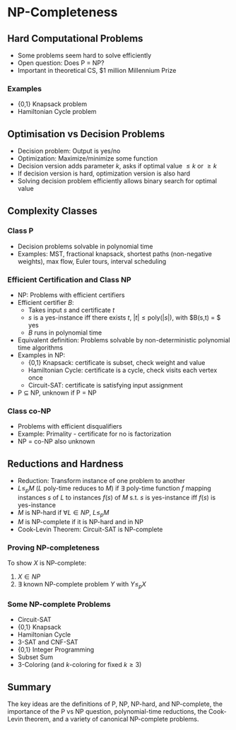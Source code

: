# NP-Completeness

## Hard Computational Problems
- Some problems seem hard to solve efficiently
- Open question: Does P = NP? 
- Important in theoretical CS, $1 million Millennium Prize

### Examples 
- {0,1} Knapsack problem
- Hamiltonian Cycle problem

## Optimisation vs Decision Problems
- Decision problem: Output is yes/no
- Optimization: Maximize/minimize some function
- Decision version adds parameter $k$, asks if optimal value $\leq k$ or $\geq k$
- If decision version is hard, optimization version is also hard
- Solving decision problem efficiently allows binary search for optimal value

## Complexity Classes
### Class P
- Decision problems solvable in polynomial time
- Examples: MST, fractional knapsack, shortest paths (non-negative weights), max flow, Euler tours, interval scheduling

### Efficient Certification and Class NP 
- NP: Problems with efficient certifiers
- Efficient certifier $B$: 
  - Takes input $s$ and certificate $t$
  - $s$ is a yes-instance iff there exists $t$, $|t| \leq \text{poly}(|s|)$, with $B(s,t) = $ yes
  - $B$ runs in polynomial time
- Equivalent definition: Problems solvable by non-deterministic polynomial time algorithms
- Examples in NP:
  - {0,1} Knapsack: certificate is subset, check weight and value 
  - Hamiltonian Cycle: certificate is a cycle, check visits each vertex once
  - Circuit-SAT: certificate is satisfying input assignment
- P $\subseteq$ NP, unknown if P = NP

### Class co-NP
- Problems with efficient disqualifiers 
- Example: Primality - certificate for no is factorization
- NP = co-NP also unknown

## Reductions and Hardness
- Reduction: Transform instance of one problem to another
- $L \leq_p M$ ($L$ poly-time reduces to $M$) if $\exists$ poly-time function $f$ mapping instances $s$ of $L$ to instances $f(s)$ of $M$ s.t. $s$ is yes-instance iff $f(s)$ is yes-instance
- $M$ is NP-hard if $\forall L \in NP$, $L \leq_p M$ 
- $M$ is NP-complete if it is NP-hard and in NP
- Cook-Levin Theorem: Circuit-SAT is NP-complete

### Proving NP-completeness
To show $X$ is NP-complete:
1. $X \in NP$
2. $\exists$ known NP-complete problem $Y$ with $Y \leq_p X$

### Some NP-complete Problems
- Circuit-SAT
- {0,1} Knapsack 
- Hamiltonian Cycle
- 3-SAT and CNF-SAT 
- {0,1} Integer Programming 
- Subset Sum
- 3-Coloring (and $k$-coloring for fixed $k \geq 3$)

## Summary

The key ideas are the definitions of P, NP, NP-hard, and NP-complete, the importance of the P vs NP question, polynomial-time reductions, the Cook-Levin theorem, and a variety of canonical NP-complete problems.
